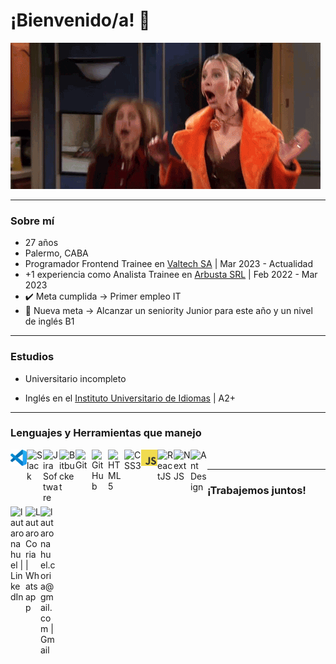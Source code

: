 # ¡Bienvenido/a! 🙌

![Gif de Pheobe y Rachel saltando de alegría](https://github.com/lautaronahuelc/lautaronahuelc/blob/main/gif-friends.gif)

***

### Sobre mí

* 27 años
* Palermo, CABA
* Programador Frontend Trainee en [Valtech SA](https://www.valtech.com/es-ar/) | Mar 2023 - Actualidad
* +1 experiencia como Analista Trainee en [Arbusta SRL](https://arbusta.net/) | Feb 2022 - Mar 2023
* ✔️ Meta cumplida → Primer empleo IT
* 🎯 Nueva meta → Alcanzar un seniority Junior para este año y un nivel de inglés B1

***

### Estudios

* Universitario incompleto

* Inglés en el [Instituto Universitario de Idiomas](https://cui.edu.ar/) | A2+

***

### Lenguajes y Herramientas que manejo

<img align="left" alt="Visual Studio Code" title="Visual Studio Code" width="26px" src="https://raw.githubusercontent.com/github/explore/80688e429a7d4ef2fca1e82350fe8e3517d3494d/topics/visual-studio-code/visual-studio-code.png" />

<img align="left" alt="Slack" title="Slack" width="26px" src="https://cdn-icons-png.flaticon.com/512/2111/2111615.png" />

<img align="left" alt="Jira Software" title="Jira Software" width="26px" src="https://wac-cdn-2.atlassian.com/image/upload/f_auto,q_auto/dam/jcr:b544631f-b225-441b-9e05-57b7fd0d495b/Jira%20Software@2x-icon-blue.png" />

<img align="left" alt="Bitbucket" title="Bitbucket" width="26px" src="https://upload.wikimedia.org/wikipedia/commons/thumb/0/0e/Bitbucket-blue-logomark-only.svg/1200px-Bitbucket-blue-logomark-only.svg.png" />

<img align="left" alt="Git" title="Git" width="26px" src="https://git-scm.com/images/logos/downloads/Git-Icon-1788C.png" />

<img align="left" alt="GitHub" title="GitHub" width="26px" src="https://cdn-icons-png.flaticon.com/512/25/25231.png" />

<img align="left" alt="HTML5" width="26px" src="https://cdn-icons-png.flaticon.com/512/732/732212.png" />

<img align="left" alt="CSS3" width="27px" src="https://lenguajecss.com/assets/logo.svg" />

<img align="left" alt="JavaScript" width="26px" src="https://raw.githubusercontent.com/github/explore/80688e429a7d4ef2fca1e82350fe8e3517d3494d/topics/javascript/javascript.png" />

<img align="left" alt="ReactJS" title="ReactJS" width="26px" src="http://ibthemespro.com/docs/beny/img/side-nav/cmm4.png" />

<img align="left" alt="NextJS" title="NextJS" width="27px" src="https://www.drupal.org/files/project-images/nextjs-icon-dark-background.png" />

<img align="left" alt="Ant Design" title="Ant Design" width="27px" src="https://seeklogo.com/images/A/ant-design-logo-EAB6B3D5D9-seeklogo.com.png" />
<br/>

***

### ¡Trabajemos juntos!

[<img align="left" alt="lautaronahuel | LinkedIn" width="24px" src="https://cdn-icons-png.flaticon.com/512/174/174857.png"/>][linkedin]
[<img align="left" alt="Lautaro Coria | Whatsapp" width="24px" src="https://cdn-icons-png.flaticon.com/512/220/220236.png"/>][whatsapp]
[<img align="left" alt="lautaronahuel.coria@gmail.com | Gmail" width="24px" src="https://cdn-icons-png.flaticon.com/512/732/732200.png"/>][gmail]


[linkedin]: https://www.linkedin.com/in/lautaronahuel/
[whatsapp]: https://wa.me/1128816544
[gmail]: mailto:lautaro.coria@proton.me
